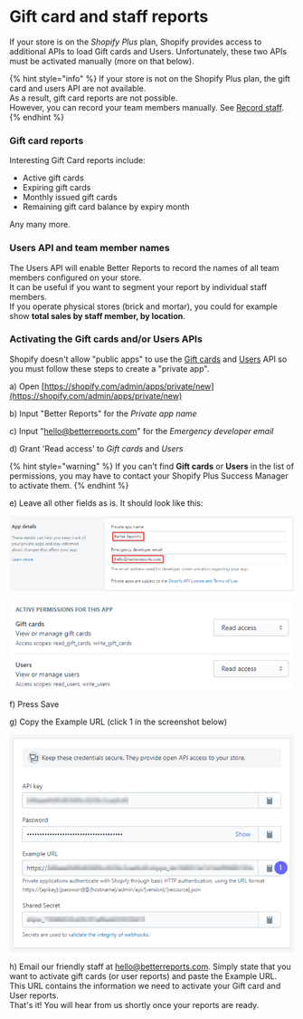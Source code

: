 # Gift card and staff reports

If your store is on the _Shopify Plus_ plan, Shopify provides access to additional APIs to load Gift cards and Users. Unfortunately, these two APIs must be activated manually (more on that below).

{% hint style="info" %}
If your store is not on the Shopify Plus plan, the gift card and users API are not available.\
As a result, gift card reports are not possible.\
However, you can record your team members manually. See [Record staff](showing-staff-names.md).
{% endhint %}

### Gift card reports

Interesting Gift Card reports include:

* Active gift cards
* Expiring gift cards
* Monthly issued gift cards
* Remaining gift card balance by expiry month

Any many more.

### Users API and team member names

The Users API will enable Better Reports to record the names of all team members configured on your store.\
It can be useful if you want to segment your report by individual staff members.\
If you operate physical stores (brick and mortar), you could for example show **total sales by staff member, by location**.

### Activating the Gift cards and/or Users APIs

Shopify doesn't allow "public apps" to use the [Gift cards](https://shopify.dev/docs/admin-api/rest/reference/plus/giftcard) and [Users](https://shopify.dev/docs/admin-api/rest/reference/plus/user) API so you must follow these steps to create a "private app".

a) Open [https://shopify.com/admin/apps/private/new](https://shopify.com/admin/apps/private/new)

b) Input "Better Reports" for the _Private app name_

c) Input "hello@betterreports.com" for the _Emergency developer email_

d) Grant 'Read access' to _Gift cards_ and _Users_

{% hint style="warning" %}
If you can't find **Gift cards** or **Users** in the list of permissions, you may have to contact your Shopify Plus Success Manager to activate them.
{% endhint %}

e) Leave all other fields as is. It should look like this:

![](<../.gitbook/assets/image (48).png>)

![Grant 'Read access' to Gift cards and Users](<../.gitbook/assets/image (49).png>)

f) Press Save

g) Copy the Example URL (click 1 in the screenshot below)

![](<../.gitbook/assets/image (50).png>)

h) Email our friendly staff at [hello@betterreports.com](mailto:shppa\_de1068913e7d1bbf99680195b1cf215b). Simply state that you want to activate gift cards (or user reports) and paste the Example URL. This URL contains the information we need to activate your Gift card and User reports.\
That's it! You will hear from us shortly once your reports are ready.
